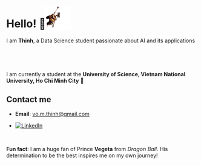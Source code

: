 # Hello! 👋

I am **Thinh**, a Data Science student passionate about AI and its applications<img src="assets/walle.gif" alt="Wall-E hanging around" width="70" style="position:relative; top:-100px; left:100px; margin; vertical-align:bottom; margin-bottom:-5px">

I am currently a student at the **University of Science, Vietnam National University, Ho Chi Minh City** **🔬**

## Contact me
- **Email**: vo.m.thinh@gmail.com
  
-  [![LinkedIn](https://img.shields.io/badge/LinkedIn-ThinhVoMinh-blue?style=flat&logo=linkedin)](https://www.linkedin.com/in/vmthinh)

<br>

**Fun fact**: I am a huge fan of Prince **Vegeta** from *Dragon Ball*. His determination to be the best inspires me on my own journey!